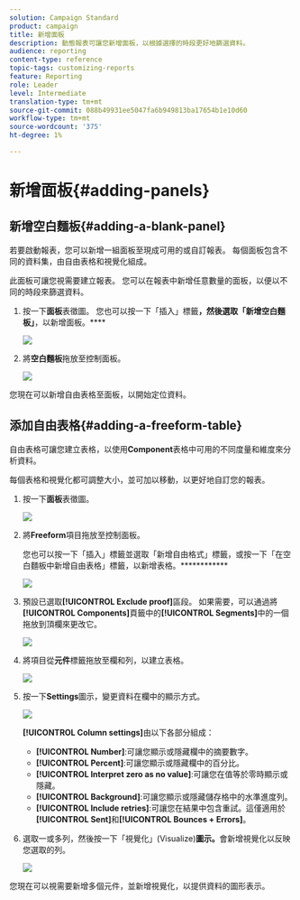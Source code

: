 ```yaml
---
solution: Campaign Standard
product: campaign
title: 新增面板
description: 動態報表可讓您新增面板，以根據選擇的時段更好地篩選資料。
audience: reporting
content-type: reference
topic-tags: customizing-reports
feature: Reporting
role: Leader
level: Intermediate
translation-type: tm+mt
source-git-commit: 088b49931ee5047fa6b949813ba17654b1e10d60
workflow-type: tm+mt
source-wordcount: '375'
ht-degree: 1%

---
```



# 新增面板{#adding-panels}

## 新增空白麵板{#adding-a-blank-panel}

若要啟動報表，您可以新增一組面板至現成可用的或自訂報表。 每個面板包含不同的資料集，由自由表格和視覺化組成。

此面板可讓您視需要建立報表。 您可以在報表中新增任意數量的面板，以便以不同的時段來篩選資料。

1. 按一下&#x200B;**面板**&#x200B;表徵圖。 您也可以按一下「插入」標籤&#x200B;**，然後選取「新增空白麵板」**，以新增面板。****

   ![](assets/dynamic_report_panel_1.png)

1. 將&#x200B;**空白麵板**&#x200B;拖放至控制面板。

   ![](assets/dynamic_report_panel.png)

您現在可以新增自由表格至面板，以開始定位資料。

## 添加自由表格{#adding-a-freeform-table}

自由表格可讓您建立表格，以使用&#x200B;**Component**&#x200B;表格中可用的不同度量和維度來分析資料。

每個表格和視覺化都可調整大小，並可加以移動，以更好地自訂您的報表。

1. 按一下&#x200B;**面板**&#x200B;表徵圖。

   ![](assets/dynamic_report_panel_1.png)

1. 將&#x200B;**Freeform**&#x200B;項目拖放至控制面板。

   您也可以按一下「插入」標籤並選取「新增自由格式」標籤，或按一下「在空白麵板中新增自由表格」標籤，以新增表格。************

   ![](assets/dynamic_report_panel_2.png)

1. 預設已選取&#x200B;**[!UICONTROL Exclude proof]**&#x200B;區段。 如果需要，可以通過將&#x200B;**[!UICONTROL Components]**&#x200B;頁籤中的&#x200B;**[!UICONTROL Segments]**&#x200B;中的一個拖放到頂欄來更改它。

   ![](assets/dynamic_report_panel_3.png)

1. 將項目從&#x200B;**元件**&#x200B;標籤拖放至欄和列，以建立表格。

   ![](assets/dynamic_report_freeform_3.png)

1. 按一下&#x200B;**Settings**&#x200B;圖示，變更資料在欄中的顯示方式。

   ![](assets/dynamic_report_freeform_4.png)

   **[!UICONTROL Column settings]**&#x200B;由以下各部分組成：

   * **[!UICONTROL Number]**:可讓您顯示或隱藏欄中的摘要數字。
   * **[!UICONTROL Percent]**:可讓您顯示或隱藏欄中的百分比。
   * **[!UICONTROL Interpret zero as no value]**:可讓您在值等於零時顯示或隱藏。
   * **[!UICONTROL Background]**:可讓您顯示或隱藏儲存格中的水準進度列。
   * **[!UICONTROL Include retries]**:可讓您在結果中包含重試。這僅適用於&#x200B;**[!UICONTROL Sent]**&#x200B;和&#x200B;**[!UICONTROL Bounces + Errors]**。

1. 選取一或多列，然後按一下「視覺化」(Visualize)**圖示。**&#x200B;會新增視覺化以反映您選取的列。

   ![](assets/dynamic_report_freeform_5.png)

您現在可以視需要新增多個元件，並新增視覺化，以提供資料的圖形表示。
